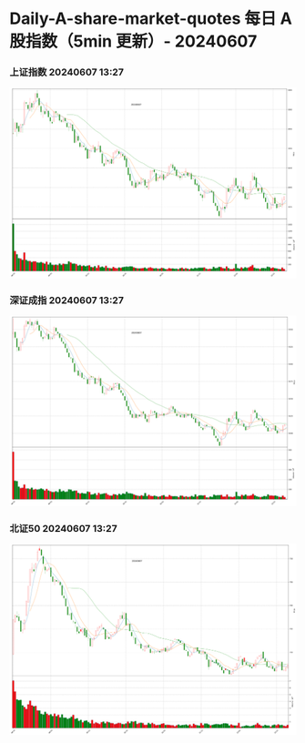 
# Daily-A-share-market-quotes 每日 A 股指数（5min 更新）- 20240607

### 上证指数 20240607 13:27
![](./fig/2024/6/20240607-sh000001.png)

### 深证成指 20240607 13:27
![](./fig/2024/6/20240607-sz399001.png)

### 北证50 20240607 13:27
![](./fig/2024/6/20240607-bj899050.png)
